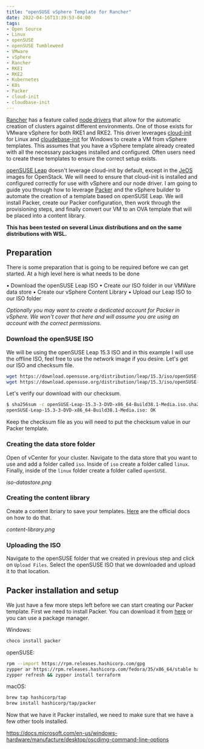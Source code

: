 ```yaml
---
title: "openSUSE vSphere Template for Rancher"
date: 2022-04-16T13:39:53-04:00
tags:
- Open Source
- Linux
- openSUSE
- openSUSE Tumbleweed
- VMware
- vSphere
- Rancher
- RKE1
- RKE2
- Kubernetes
- K8s
- Packer
- cloud-init
- cloudbase-init
---
```


[Rancher](https://rancher.com/) has a feature called [node drivers](https://rancher.com/docs/rancher/v2.6/en/admin-settings/drivers/node-drivers/) that allow for the automatic creation of clusters against different environments. One of those exists for VMware vSphere for both RKE1 and RKE2. This driver leverages [cloud-init](https://cloud-init.io/) for Linux and [cloudebase-init](https://cloudbase.it/cloudbase-init/) for Windows to create a VM from vSphere templates. This assumes that you have a vSphere template already created with all the necessary packages installed and configured. Often users need to create these templates to ensure the correct setup exists. 

[openSUSE Leap](https://get.opensuse.org/leap) doesn't leverage cloud-init by default, except in the [JeOS](https://en.opensuse.org/Portal:JeOS) images for OpenStack. We will need to ensure that cloud-init is installed and configured correctly for use with vSphere and our node driver. I am going to guide you through how to leverage [Packer](https://www.packer.io/) and the vSphere builder to automate the creation of a template based on openSUSE Leap. We will install Packer, create our Packer configuration, then work through the provisioning steps, and finally convert our VM to an OVA template that will be placed into a content library.

**This has been tested on several Linux distributions and on the same distributions with WSL.**

## Preparation

There is some preparation that is going to be required before we can get started. At a high level here is what needs to be done

• Download the openSUSE Leap ISO
• Create our ISO folder in our VMWare data store
• Create our vSphere Content Library
• Upload our Leap ISO to our ISO folder

*Optionally you may want to create a dedicated account for Packer in vSphere. We won't cover that here and will assume you are using an account with the correct permissions.*

### Download the openSUSE ISO

We will be using the openSUSE Leap 15.3 ISO and in this example I will use the offline ISO, feel free to use the network image if you desire. Let's get our ISO and checksum file.

```Bash
wget https://download.opensuse.org/distribution/leap/15.3/iso/openSUSE-Leap-15.3-3-DVD-x86_64-Build38.1-Media.iso.sha256
wget https://download.opensuse.org/distribution/leap/15.3/iso/openSUSE-Leap-15.3-3-DVD-x86_64-Build38.1-Media.iso
```

Let's verify our download with our checksum.

```Bash
$ sha256sum -c openSUSE-Leap-15.3-3-DVD-x86_64-Build38.1-Media.iso.sha256
openSUSE-Leap-15.3-3-DVD-x86_64-Build38.1-Media.iso: OK
```

Keep the checksum file as you will need to put the checksum value in our Packer template.

### Creating the data store folder

Open of vCenter for your cluster. Navigate to the data store that you want to use and add a folder called `iso`. Inside of `iso` create a folder called `linux`. Finally, inside of the `linux` folder create a folder called `openSUSE`. 

*iso-datastore.png*

### Creating the content library

Create a content lbriary to save your templates. [Here](https://docs.vmware.com/en/VMware-vSphere/7.0/com.vmware.vsphere.vm_admin.doc/GUID-2A0F1C13-7336-45CE-B211-610D39A6E1F4.html) are the official docs on how to do that.

*content-library.png*

### Uploading the ISO

Navigate to the openSUSE folder that we created in previous step and click on `Upload Files`. Select the openSUSE ISO that we downloaded and upload it to that location.

## Packer installation and setup

We just have a few more steps left before we can start creating our Packer template. First we need to install Packer. You can download it from [here](https://www.packer.io/downloads) or you can use a package manager.

Windows:

```PowerShell
choco install packer
```

openSUSE:

```Bash
rpm --import https://rpm.releases.hashicorp.com/gpg
zypper ar https://rpm.releases.hashicorp.com/fedora/35/x86_64/stable hashicorp
zypper refresh && zypper install terraform
```

macOS: 

```Bash
brew tap hashicorp/tap
brew install hashicorp/tap/packer
```

Now that we have it Packer installed, we need to make sure that we have a few other tools installed. 

https://docs.microsoft.com/en-us/windows-hardware/manufacture/desktop/oscdimg-command-line-options